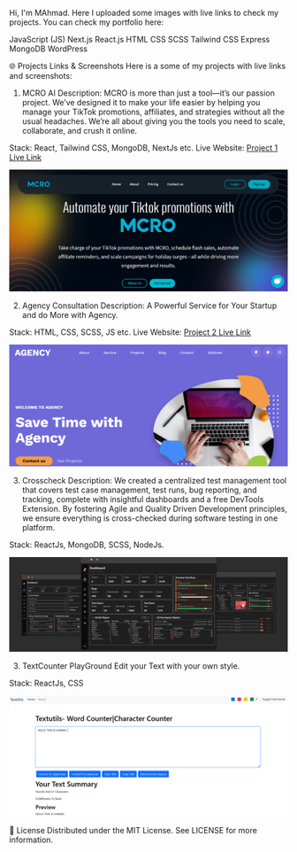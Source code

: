 Hi,  I'm MAhmad. Here I uploaded some images with live links to check my projects.
You can check my portfolio here:

JavaScript (JS)
Next.js
React.js
HTML
CSS
SCSS
Tailwind CSS
Express
MongoDB
WordPress 


🌐 Projects Links & Screenshots
Here is a some of my projects with live links and screenshots:

1. MCRO AI
Description: MCRO is more than just a tool—it’s our passion project. We’ve designed it to make your life easier by helping you manage your TikTok promotions, affiliates, and strategies without all the usual headaches. We’re all about giving you the tools you need to scale, collaborate, and crush it online.


Stack: React, Tailwind CSS, MongoDB, NextJs etc.
Live Website: [Project 1 Live Link]()

![Project 1 Screenshot](./assets/mcroai.PNG)

2. Agency Consultation
Description: A Powerful Service for Your Startup and do More with Agency. 


Stack: HTML, CSS, SCSS, JS etc.
Live Website: [Project 2 Live Link]()

![Project 1 Screenshot](./assets/agency.PNG)


3. Crosscheck
Description: We created a centralized test management tool that covers test case management, test runs, bug reporting, and tracking, complete with insightful dashboards and a free DevTools Extension. By fostering Agile and Quality Driven Development principles, we ensure everything is cross-checked during software testing in one platform.


Stack: ReactJs, MongoDB, SCSS, NodeJs.

![Project 1 Screenshot](./assets/crosscheckbyahmad.PNG)



3. TextCounter PlayGround
Edit your Text with your own style.


Stack: ReactJs, CSS

![Project 1 Screenshot](./assets/textcounter.PNG)




📝 License
Distributed under the MIT License. See LICENSE for more information.
